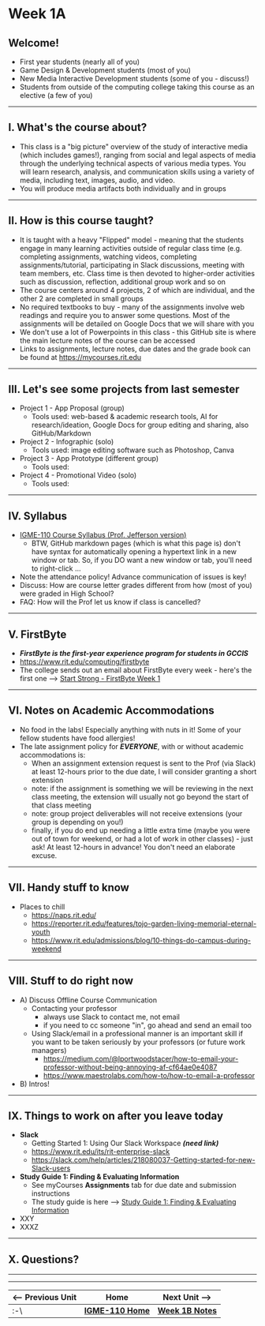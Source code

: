# Week 1A

## Welcome!
- First year students (nearly all of you)
- Game Design & Development students (most of you)
- New Media Interactive Development students (some of you - discuss!)
- Students from outside of the computing college taking this course as an elective (a few of you)

---

## I. What's the course about?
- This class is a "big picture" overview of the study of interactive media (which includes games!), ranging from social and legal aspects of media through the underlying technical aspects of various media types. You will learn research, analysis, and communication skills using a variety of media, including text, images, audio, and video.
- You will produce media artifacts both individually and in groups

---

## II. How is this course taught?
- It is taught with a heavy "Flipped" model - meaning that the students engage in many learning activities outside of regular class time (e.g. completing assignments, watching videos, completing assignments/tutorial, participating in Slack discussions, meeting with team members, etc. Class time is then devoted to higher-order activities such as discussion, reflection, additional group work and so on
- The course centers around 4 projects, 2 of which are individual, and the other 2 are completed in small groups
- No required textbooks to buy - many of the assignments involve web readings and require you to answer some questions. Most of the assignments will be detailed on Google Docs that we will share with you
- We don't use a lot of Powerpoints in this class - this GitHub site is where the main lecture notes of the course can be accessed
- Links to assignments, lecture notes, due dates and the grade book can be found at https://mycourses.rit.edu

---

## III. Let's see some projects from last semester
- Project 1 - App Proposal (group)
  - Tools used: web-based & academic research tools, AI for research/ideation, Google Docs for group editing and sharing, also GitHub/Markdown
- Project 2 - Infographic (solo)
  - Tools used: image editing software such as Photoshop, Canva
- Project 3 - App Prototype (different group)
  - Tools used: 
- Project 4 - Promotional Video (solo)
  - Tools used:

---

## IV. Syllabus
- [IGME-110 Course Syllabus (Prof. Jefferson version)](https://docs.google.com/document/d/1aFfF8M9hxW-ODsmttEBehSBVfbKOrLFijFr-Wc2F2aM/edit?usp=sharing)
  - BTW, GitHub markdown pages (which is what this page is) don't have syntax for automatically opening a hypertext link in a new window or tab. So, if you DO want a new window or tab, you'll need to right-click ...
- Note the attendance policy! Advance communication of issues is key!
- Discuss: How are course letter grades different from how (most of you) were graded in High School? 
- FAQ: How will the Prof let us know if class is cancelled?

---


## V. FirstByte
- ***FirstByte is the first-year experience program for students in GCCIS***
- https://www.rit.edu/computing/firstbyte
- The college sends out an email about FirstByte every week - here's the first one --> [Start Strong - FirstByte Week 1](../firstbyte)

---

## VI. Notes on Academic Accommodations
- No food in the labs! Especially anything with nuts in it! Some of your fellow students have food allergies!
- The late assignment policy for ***EVERYONE***, with or without academic accommodations is:
  - When an assignment extension request is sent to the Prof (via Slack) at least 12-hours prior to the due date, I will consider granting a short extension
  - note: if the assignment is something we will be reviewing in the next class meeting, the extension will usually not go beyond the start of that class meeting
  - note: group project deliverables will not receive extensions (your group is depending on you!)
  - finally, if you do end up needing a little extra time (maybe you were out of town for weekend, or had a lot of work in other classes) - just ask! At least 12-hours in advance! You don't need an elaborate excuse.

---

## VII. Handy stuff to know
- Places to chill
  - https://naps.rit.edu/
  - https://reporter.rit.edu/features/tojo-garden-living-memorial-eternal-youth
  - https://www.rit.edu/admissions/blog/10-things-do-campus-during-weekend

---

## VIII. Stuff to do right now
- A) Discuss Offline Course Communication
  - Contacting your professor
    - always use Slack to contact me, not email
    - if you need to cc someone "in", go ahead and send an email too
  - Using Slack/email in a professional manner is an important skill if you want to be taken seriously by your professors (or future work managers)
    - https://medium.com/@lportwoodstacer/how-to-email-your-professor-without-being-annoying-af-cf64ae0e4087
    - https://www.maestrolabs.com/how-to/how-to-email-a-professor
- B) Intros!

---

## IX. Things to work on after you leave today
- **Slack**
  - Getting Started 1: Using Our Slack Workspace ***(need link)***
  - https://www.rit.edu/its/rit-enterprise-slack
  - https://slack.com/help/articles/218080037-Getting-started-for-new-Slack-users
- **Study Guide 1: Finding & Evaluating Information**
  - See myCourses **Assignments** tab for due date and submission instructions
  - The study guide is here --> [Study Guide 1: Finding & Evaluating Information](https://docs.google.com/document/d/1wDECfUJ0vOIfQwDLwyfGh6lNDSAkpz16XXAOAUGdJ1A/copy)
- XXY
- XXXZ

---

## X. Questions?

---
---

| <-- Previous Unit | Home | Next Unit -->
| --- | --- | --- 
|   :-\  |  [**IGME-110 Home**](../) | [**Week 1B Notes**](1B.md)
